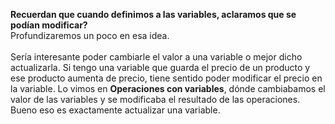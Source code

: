 **Recuerdan que cuando definimos a las variables, aclaramos que se podían modificar?**
<br>
Profundizaremos un poco en esa idea.
<br>
<br>
Sería interesante poder cambiarle el valor a una variable o mejor dicho actualizarla. Si tengo una variable que guarda el precio de un producto y ese producto aumenta de precio, tiene sentido poder modificar el precio en la variable. Lo vimos en **Operaciones con variables**, dónde cambiabamos el valor de las variables y se modificaba el resultado de las operaciones. Bueno eso es exactamente actualizar una variable.
